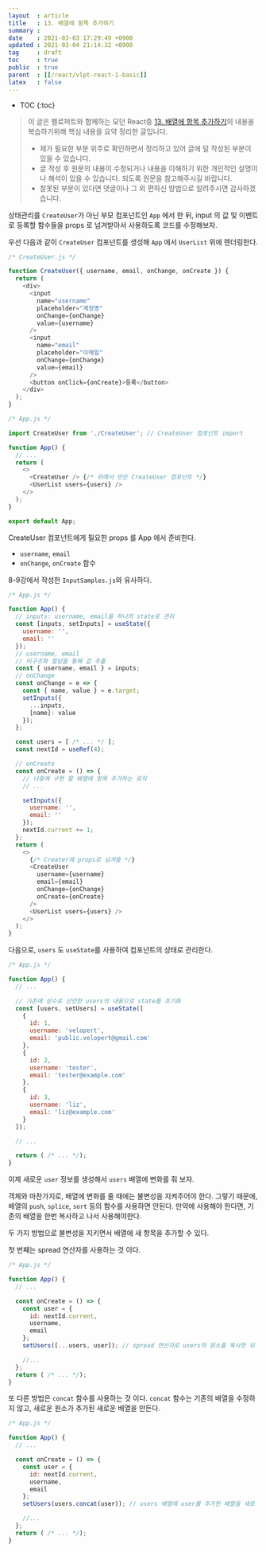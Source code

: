 ```yaml
---
layout  : article
title   : 13. 배열에 항목 추가하기
summary : 
date    : 2021-03-03 17:29:49 +0900
updated : 2021-03-04 21:14:32 +0900
tag     : draft
toc     : true
public  : true
parent  : [[/react/vlpt-react-1-basic]]
latex   : false
---
```

* TOC
{:toc}

> 이 글은 벨로퍼트와 함께하는 모던 React중 [13. 배열에 항목 추가하기](https://react.vlpt.us/basic/04-jsx.html)의 내용을 복습하기위해 핵심 내용을 요약 정리한 글입니다.
>
> * 제가 필요한 부분 위주로 확인하면서 정리하고 있어 글에 덜 작성된 부분이 있을 수 있습니다.
> * 글 작성 후 원문의 내용이 수정되거나 내용을 이해하기 위한 개인적인 설명이나 해석이 있을 수 있습니다. 되도록 원문을 참고해주시길 바랍니다.
> * 잘못된 부분이 있다면 댓글이나 그 외 편하신 방법으로 알려주시면 감사하겠습니다.

상태관리를 `CreateUser`가 아닌 부모 컴포넌트인 `App` 에서 한 뒤, input 의 값 및 이벤트로 등록할 함수들을 props 로 넘겨받아서 사용하도록 코드를 수정해보자.

우선 다음과 같이 `CreateUser` 컴포넌트를 생성해 `App` 에서 `UserList` 위에 렌더링한다.

```js
/* CreateUser.js */

function CreateUser({ username, email, onChange, onCreate }) {
  return (
    <div>
      <input
        name="username"
        placeholder="계정명"
        onChange={onChange}
        value={username}
      />
      <input
        name="email"
        placeholder="이메일"
        onChange={onChange}
        value={email}
      />
      <button onClick={onCreate}>등록</button>
    </div>
  );
}
```

```js
/* App.js */

import CreateUser from './CreateUser'; // CreateUser 컴포넌트 import

function App() {
  // ...
  return (
    <>
      <CreateUser /> {/* 위에서 만든 CreateUser 컴포넌트 */}
      <UserList users={users} />
    </>
  );
}

export default App;
```

CreateUser 컴포넌트에게 필요한 props 를 App 에서 준비한다.

* `username`, `email`
* `onChange`, `onCreate` 함수

8-9강에서 작성한 `InputSamples.js`와 유사하다.

```js
/* App.js */

function App() {
  // inputs: username, email을 하나의 state로 관리
  const [inputs, setInputs] = useState({
    username: '',
    email: ''
  });
  // username, email
  // 비구조화 할당을 통해 값 추출
  const { username, email } = inputs;
  // onChange
  const onChange = e => {
    const { name, value } = e.target;
    setInputs({
      ...inputs,
      [name]: value
    });
  };

  const users = [ /* ... */ ];
  const nextId = useRef(4);

  // onCreate
  const onCreate = () => {
    // 나중에 구현 할 배열에 항목 추가하는 로직
    // ...

    setInputs({
      username: '',
      email: ''
    });
    nextId.current += 1;
  };
  return (
    <>
      {/* Creater에 props로 넘겨줌 */}
      <CreateUser
        username={username}
        email={email}
        onChange={onChange}
        onCreate={onCreate}
      />
      <UserList users={users} />
    </>
  );
}
```

다음으로, `users` 도 `useState`를 사용하여 컴포넌트의 상태로 관리한다.

```js
/* App.js */

function App() {
  // ...

  // 기존에 상수로 선언한 users의 내용으로 state를 초기화
  const [users, setUsers] = useState([
    {
      id: 1,
      username: 'velopert',
      email: 'public.velopert@gmail.com'
    },
    {
      id: 2,
      username: 'tester',
      email: 'tester@example.com'
    },
    {
      id: 3,
      username: 'liz',
      email: 'liz@example.com'
    }
  ]);

  // ...

  return ( /* ... */);
}
```

이제 새로운 `user` 정보를 생성해서 `users` 배열에 변화를 줘 보자.

객체와 마찬가지로, 배열에 변화를 줄 때에는 불변성을 지켜주어야 한다. 그렇기 때문에, 배열의 `push`, `splice`, `sort` 등의 함수를 사용하면 안된다. 만약에 사용해야 한다면, 기존의 배열을 한번 복사하고 나서 사용해야한다.

두 가지 방법으로 불변성을 지키면서 배열에 새 항목을 추가할 수 있다.

첫 번째는 spread 연산자를 사용하는 것 이다.

```js
/* App.js */

function App() {
  // ...

  const onCreate = () => {
    const user = {
      id: nextId.current,
      username,
      email
    };
    setUsers([...users, user]); // spread 연산자로 users의 원소를 복사한 뒤 user를 추가

    //...
  };
  return ( /* ... */);
}
```

또 다른 방법은 `concat` 함수를 사용하는 것 이다. `concat` 함수는 기존의 배열을 수정하지 않고, 새로운 원소가 추가된 새로운 배열을 만든다.

```js
/* App.js */

function App() {
  // ...

  const onCreate = () => {
    const user = {
      id: nextId.current,
      username,
      email
    };
    setUsers(users.concat(user)); // users 배열에 user를 추가한 배열을 새로 반환

    //...
  };
  return ( /* ... */);
}
```
